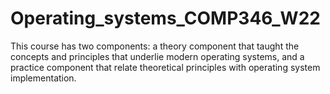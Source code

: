 # Operating_systems_COMP346_W22
This course has two components: a theory component that taught the concepts and principles that underlie modern operating systems, and a practice component that relate theoretical principles with operating system implementation.
